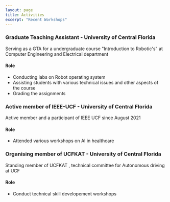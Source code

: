 ```yaml
---
layout: page
title: Activities
excerpt: "Recent Workshops"
---
```



### Graduate Teaching Assistant - University of Central Florida
Serving as a GTA for a undergraduate course "Introduction to Robotic's" at Computer Engineering and Electrical department
 #### Role
  - Conducting labs on Robot operating system
  - Assisting students with various technical issues and other aspects of the course
  - Grading the assignments 

### Active member of IEEE-UCF - University of Central Florida
Active member and a participant of IEEE UCF since August 2021 
 #### Role
  - Attended various workshops on AI in healthcare  

### Organising member of UCFKAT - University of Central Florida
Standing member of UCFKAT , technical committee for Autonomous driving at UCF
 #### Role
  - Conduct technical skill developement workshops
 
